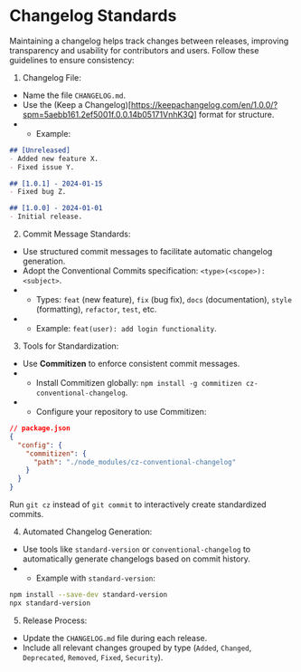 # Changelog Standards

Maintaining a changelog helps track changes between releases, improving transparency and usability for contributors and users. Follow these guidelines to ensure consistency:

1. Changelog File:

- Name the file `CHANGELOG.md`.
- Use the (Keep a Changelog)[https://keepachangelog.com/en/1.0.0/?spm=5aebb161.2ef5001f.0.0.14b05171VnhK3Q] format for structure.
- - Example:

```markdown
## [Unreleased]
- Added new feature X.
- Fixed issue Y.

## [1.0.1] - 2024-01-15
- Fixed bug Z.

## [1.0.0] - 2024-01-01
- Initial release.
```

2. Commit Message Standards:

- Use structured commit messages to facilitate automatic changelog generation.
- Adopt the Conventional Commits specification: `<type>(<scope>): <subject>`.
- - Types: `feat` (new feature), `fix` (bug fix), `docs` (documentation), `style` (formatting), `refactor`, `test`, etc.
- - Example: `feat(user): add login functionality`.

3. Tools for Standardization:

- Use **Commitizen** to enforce consistent commit messages.
- - Install Commitizen globally: `npm install -g commitizen cz-conventional-changelog`.
- - Configure your repository to use Commitizen:

```json
// package.json
{
  "config": {
    "commitizen": {
      "path": "./node_modules/cz-conventional-changelog"
    }
  }
}
```

Run `git cz` instead of `git commit` to interactively create standardized commits.

4. Automated Changelog Generation:

- Use tools like `standard-version` or `conventional-changelog` to automatically generate changelogs based on commit history.
- - Example with `standard-version`:

```bash
npm install --save-dev standard-version
npx standard-version
```

5. Release Process:

- Update the `CHANGELOG.md` file during each release.
- Include all relevant changes grouped by type (`Added`, `Changed`, `Deprecated`, `Removed`, `Fixed`, `Security`).
